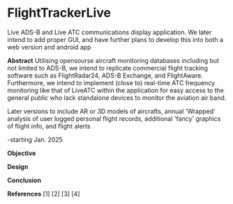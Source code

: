 # FlightTrackerLive
Live ADS-B and Live ATC communications display application.
We later intend to add proper GUI, and have further plans to develop this into both a web version and android app

**Abstract**
Utilising opensourse aircraft monitoring databases including but not limited to ADS-B, we intend to replicate commercial flight tracking software such as FlightRadar24, ADS-B Exchange, and FlightAware. 
Furthermore, we intend to implement (close to) real-time ATC frequency monitoring like that of LiveATC within the application for easy access to the general public who lack standalone devices to monitor the aviation air band.

Later versions to include AR or 3D models of aircrafts, annual 'Wrapped' analysis of user logged personal flight records, additional 'fancy' graphics of flight info, and flight alerts

-starting Jan. 2025
 
**Objective**
 
**Design**






**Conclusion**



**References**
[1]
[2]
[3] 
[4]  

